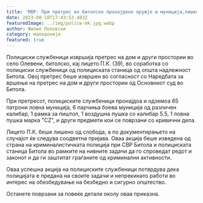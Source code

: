 ```yaml
---
title: 'МВР: При претрес во битолско пронајдено оружје и муниција,лишено од слобода едно лице - 18 АВГУСТ 2023'
date: 2023-08-18T17:43:53.483Z
featuredImage: ../img/police-mk.jpg.webp
author: Филип Поповски
category: македонија
featured: true
---
```

Полициски службеници извршија претрес на дом и други простории во село Олевени, битолско, кај лицето П.К. (39), во соработка со полициски службеници од полициската станица од општа надлежност Битола. Овој претрес беше извршен во согласност со Наредбата за вршење на претрес на дом и други простории од Основниот суд во Битола.

При претресот, полициските службеници пронајдоа и одземоа 65 патрони ловна муниција, 6 парчиња боева муниција од различен калибар, 1 рамка за пиштол, 1 воздушна пушка со калибар 5.5, 1 ловна пушка марка "CZ", и други предмети кои се поврзани со кривични дела.

Лицето П.К. беше лишено од слобода, а по документирањето на случајот ќе следува соодветна пријава. Оваа акција беше изведена од страна на криминалистичката полиција при СВР Битола и полициската станица Битола во рамките на нивните задачи да го спроведат редот и законот и да ги заштитат граѓаните од криминални активности.

Оваа успешна акција на полициските службеници потврдува дека полицијата е предана на своите задачи и непрекинато работи во интерес на обезбедување на безбедно и сигурно општество.

Останете поврзани за повеќе детали околу оваа приказна.
